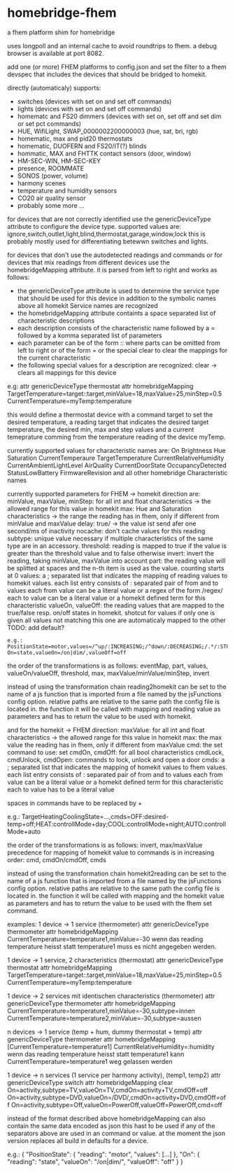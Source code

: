 # homebridge-fhem
a fhem platform shim for homebridge

uses longpoll and an internal cache to avoid roundtrips to fhem.
a debug browser is available at port 8082.

add one (or more) FHEM platforms to config.json and set the filter to a fhem devspec that
includes the devices that should be bridged to homekit.

directly (automaticaly) supports:
- switches (devices with set on and set off commands)
- lights (devices with set on and set off commands)
- homematc and FS20 dimmers (devices with set on, set off and set dim or set pct commands)
- HUE, WifiLight, SWAP_0000002200000003 (hue, sat, bri, rgb)
- homematic, max and pid20 thermostats
- homematic, DUOFERN and FS20/IT(?) blinds
- hommatic, MAX and FHTTK contact sensors (door, window)
- HM-SEC-WIN, HM-SEC-KEY
- presence, ROOMMATE
- SONOS (power, volume)
- harmony scenes
- temperature and humidity sensors
- CO20 air quality sensor
- probably some more ...


for devices that are not correctly identified use the genericDeviceType attribute to configure the device type.
supported values are: ignore,switch,outlet,light,blind,thermostat,garage,window,lock
this is probably mostly used for differentiating betewwn switches and lights.


for devices that don't use the autodetected readings and commands or for devices that mix readings from different
devices use the homebridgeMapping attribute. it is parsed from left to right and works as follows:
- the genericDeviceType attribute is used to determine the service type that should be used for this device
  in addition to the symbolic names above all homekit Service names are recognized
- the homebridgeMapping attribute containts a space separated list of characteristic descriptions
- each description consists of the characteristic name followed by a = followed by a komma separated list of parameters
- each parameter can be of the form <command>:<device>:<reading> where parts can be omitted from left to right
  or of the form <name>=<value> or the special clear to clear the mappings for the current characteristic
- the following special values for a description are recognized: clear -> clears all mappings for this device

e.g:
attr <thermostat> genericDeviceType thermostat
attr <thermostat> homebridgeMapping TargetTemperature=target::target,minValue=18,maxValue=25,minStep=0.5 CurrentTemperature=myTemp:temperature

this would define a thermostat device with a command target to set the desired temperature, a reading target that indicates the desired target temperature, the desired min, max and step values and a current temeprature comming from the temperature reading of the device myTemp.


currently supported values for characteristic names are:
  On
  Brightness
  Hue
  Saturation
  CurrentTemperaure
  TargetTemperature
  CurrentRelativeHumidity
  CurrentAmbientLightLevel
  AirQuality
  CurrentDoorState
  OccupancyDetected
  StatusLowBattery
  FirmwareRevision
  and all other homebridge Characteristic names

currently supported parameters for FHEM -> homekit direction are:
  minValue, maxValue, minStep: for all int and float characteristics -> the allowed range for this value in homekit
  max: Hue and Saturation characteristics -> the range the reading has in fhem, only if different from minValue and maxValue
  delay: true/<number> -> the value ist send afer one second/<number>ms of inactivity
  nocache: don't cache values for this reading
  subtype: unique value necessary if multiple characteristics of the same type are in an accessory.
  threshold: reading is mapped to true if the value is greater than the threshold value and to false otherwise
  invert: invert the reading, taking minValue, maxValue into account
  part: the reading value will be splitted at spaces and the n-th item is used as the value. counting starts at 0
  values: a ; separated list that indicates the mapping of reading values to homekit values.
          each list entry consists of : separated pair of from and to values
          each from value can be a literal value or a regex of the form /regex/
          each to value can be a literal value or a homekit defined term for this characteristic
  valueOn, valueOff: the reading values that are mapped to the true/false resp. on/off states in homekit. shotcut for values
                     if only one is given all values not matching this one are automaticaly mapped to the other
TODO: add default?

    e.g.: PositionState=motor,values=/^up/:INCREASING;/^down/:DECREASING;/.*/:STOPPED On=state,valueOn=/on|dim/,valueOff=off

  the order of the transformations is as follows: eventMap, part, values, valueOn/valueOff, threshold, max, maxValue/minValue/minStep, invert

  instead of using the transformation chain reading2homekit can be set to the name of a js function that is imported from a file
  named by the jsFunctions config option. relative paths are relative to the same path the config file is located in.
  the function it will be called with mapping and reading value as parameters and has to return the value to be used with homekit.


and for the homekit -> FHEM direction:
  maxValue: for all int and float characteristics -> the allowed range for this value in homekit
  max: the max value the reading has in fhem, only if different from maxValue
  cmd: the set command to use: set <device> <cmd> <value>
  cmdOn, cmdOff: for all bool characteristics
  cmdLock, cmdUnlock, cmdOpen: commands to lock, unlock and open a door
  cmds: a ; separated list that indicates the mapping of homekit values to fhem values.
        each list entry consists of : separated pair of from and to values
        each from value can be a literal value or a homekit defined term for this characteristic
        each to value has to be a literal value

  spaces in commands have to be replaced by +

  e.g.: TargetHeatingCoolingState=...,cmds=OFF:desired-temp+off;HEAT:controllMode+day;COOL:controllMode+night;AUTO:controllMode+auto

  the order of the transformations is as follows: invert, max/maxValue
  precedence for mapping of homekit value to commands is in increasing order: cmd, cmdOn/cmdOff, cmds

  instead of using the transformation chain homekit2reading can be set to the name of a js function that is imported from a file
  named by the jsFunctions config option. relative paths are relative to the same path the config file is located in.
  the function it will be called with mapping and the homekit value as parameters and has to return the value to be used with the fhem set command.


examples:
1 device -> 1 service (thermometer)
  attr <temp> genericDeviceType thermometer
  attr <temp> homebridgeMapping CurrentTemperature=temperature1,minValue=-30
  wenn das reading temperature heisst statt temperature1 muss es nicht angegeben werden.

1 device -> 1 service, 2 characteristics (thermostat)
  attr <thermostat> genericDeviceType thermostat
  attr <thermostat> homebridgeMapping TargetTemperature=target::target,minValue=18,maxValue=25,minStep=0.5
                                      CurrentTemperature=myTemp:temperature

1 device -> 2 services mit identischen characteristics (thermometer)
  attr <dualTemp> genericDeviceType thermometer
  attr <dualTemp> homebridgeMapping CurrentTemperature=temperature1,minValue=-30,subtype=innen
                                    CurrentTemperature=temperature2,minValue=-30,subtype=aussen

n devices -> 1 service (temp + hum, dummy thermostat + temp)
  attr <tempHum> genericDeviceType thermometer
  attr <tempHum> homebridgeMapping [CurrentTemperature=temperature1] CurrentRelativeHumidity=<device2>:humidity
  wenn das reading temperature heisst statt temperature1 kann CurrentTemperature=temperature1 weg gelassen werden

1 device  -> n services (1 service per harmony activity), (temp1, temp2)
  attr <hub> genericDeviceType switch
  attr <hub> homebridgeMapping clear
                               On=activity,subtype=TV,valueOn=TV,cmdOn=activity+TV,cmdOff=off
                               On=activity,subtype=DVD,valueOn=/DVD/,cmdOn=activity+DVD,cmdOff=off
                               On=activity,subtype=Off,valueOn=PowerOff,valueOff=PowerOff,cmd=off



instead of the format described above homebridgeMapping can also contain the same data encoded as json
this hast to be used if any of the separators above are used in an command or value. at the moment the
json version replaces all build in defaults for a device.

e.g.: { "PositionState": { "reading": "motor", "values": [...] }, "On": { "reading": "state", "valueOn": "/on|dim/", "valueOff": "off" } }
